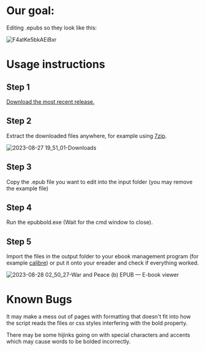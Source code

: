 # Our goal:

Editing .epubs so they look like this:

![F4atKe5bkAEiBxr](https://github.com/Maidervierte/epubbold/assets/68083029/04f089bf-519a-4f4e-99a6-e8259bdde8bc)

# Usage instructions

## Step 1

[Download the most recent release.](https://github.com/Maidervierte/epubbold/releases)

## Step 2

Extract the downloaded files anywhere, for example using [7zip](https://www.7-zip.org/).

![2023-08-27 19_51_01-Downloads](https://github.com/Maidervierte/epubbold/assets/68083029/9d96fc0a-bc16-425f-9ae9-5c8c3e4385f5)

## Step 3

Copy the .epub file you want to edit into the input folder (you may remove the example file)

## Step 4

Run the epubbold.exe (Wait for the cmd window to close).

## Step 5

Import the files in the output folder to your ebook management program (for example [calibre](https://calibre-ebook.com/)) or put it onto your ereader and check if everything worked.

![2023-08-28 02_50_27-War and Peace (b)  EPUB  — E-book viewer](https://github.com/Maidervierte/epubbold/assets/68083029/2e128da5-79d4-4cc4-a633-1978d4e678f8)

# Known Bugs

It may make a mess out of pages with formatting that doesn't fit into how the script reads the files or css styles interfering with the bold property.

There may be some hijinks going on with special characters and accents which may cause words to be bolded incorrectly.





